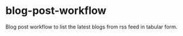 # blog-post-workflow
Blog post workflow to list the latest blogs from rss feed in tabular form.


<!--START_SECTION:latest_blog_posts-->
<!--END_SECTION:latest_blog_posts-->